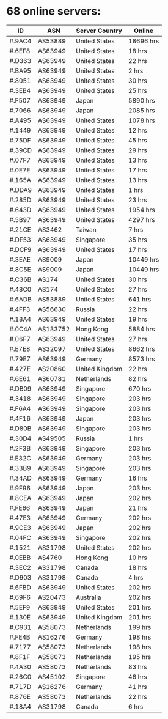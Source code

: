 # 68 online servers:

| ID | ASN | Server Country | Online |
| ------ | ------ | ------ | ------ |
| #.9AC4 | AS53889 | United States | 18696 hrs |
| #.6EF8 | AS63949 | United States | 18 hrs |
| #.D363 | AS63949 | United States | 22 hrs |
| #.BA95 | AS63949 | United States | 2 hrs |
| #.8051 | AS63949 | United States | 30 hrs |
| #.3EB4 | AS63949 | United States | 25 hrs |
| #.F507 | AS63949 | Japan | 5890 hrs |
| #.7066 | AS63949 | Japan | 2085 hrs |
| #.A495 | AS63949 | United States | 1078 hrs |
| #.1449 | AS63949 | United States | 12 hrs |
| #.75DF | AS63949 | United States | 45 hrs |
| #.39CD | AS63949 | United States | 29 hrs |
| #.07F7 | AS63949 | United States | 13 hrs |
| #.0E7E | AS63949 | United States | 17 hrs |
| #.165A | AS63949 | United States | 13 hrs |
| #.DDA9 | AS63949 | United States | 1 hrs |
| #.285D | AS63949 | United States | 23 hrs |
| #.643D | AS63949 | United States | 1954 hrs |
| #.5B97 | AS63949 | United States | 4297 hrs |
| #.21CE | AS3462 | Taiwan | 7 hrs |
| #.DF53 | AS63949 | Singapore | 35 hrs |
| #.DCF9 | AS63949 | United States | 17 hrs |
| #.3EAE | AS9009 | Japan | 10449 hrs |
| #.8C5E | AS9009 | Japan | 10449 hrs |
| #.C36B | AS174 | United States | 30 hrs |
| #.48C0 | AS174 | United States | 27 hrs |
| #.6ADB | AS53889 | United States | 641 hrs |
| #.4FF3 | AS56630 | Russia | 22 hrs |
| #.18A4 | AS63949 | United States | 19 hrs |
| #.0C4A | AS133752 | Hong Kong | 5884 hrs |
| #.06F7 | AS63949 | United States | 27 hrs |
| #.E7E8 | AS32097 | United States | 8662 hrs |
| #.79E7 | AS63949 | Germany | 8573 hrs |
| #.427E | AS20860 | United Kingdom | 22 hrs |
| #.6E61 | AS60781 | Netherlands | 82 hrs |
| #.DB09 | AS63949 | Singapore | 670 hrs |
| #.3418 | AS63949 | Singapore | 203 hrs |
| #.F6A4 | AS63949 | Singapore | 203 hrs |
| #.4F16 | AS63949 | Japan | 203 hrs |
| #.D80B | AS63949 | Singapore | 203 hrs |
| #.30D4 | AS49505 | Russia | 1 hrs |
| #.2F3B | AS63949 | Singapore | 203 hrs |
| #.E32C | AS63949 | Germany | 203 hrs |
| #.33B9 | AS63949 | Singapore | 203 hrs |
| #.34AD | AS63949 | Germany | 16 hrs |
| #.9F96 | AS63949 | Japan | 203 hrs |
| #.8CEA | AS63949 | Japan | 202 hrs |
| #.FE66 | AS63949 | Japan | 21 hrs |
| #.47E3 | AS63949 | Germany | 202 hrs |
| #.9CE3 | AS63949 | Japan | 202 hrs |
| #.04FC | AS63949 | Singapore | 202 hrs |
| #.1521 | AS31798 | United States | 202 hrs |
| #.0EBB | AS4760 | Hong Kong | 10 hrs |
| #.3EC2 | AS31798 | Canada | 18 hrs |
| #.D903 | AS31798 | Canada | 4 hrs |
| #.6FBD | AS63949 | United States | 202 hrs |
| #.69F6 | AS20473 | Australia | 202 hrs |
| #.5EF9 | AS63949 | United States | 201 hrs |
| #.130E | AS63949 | United Kingdom | 201 hrs |
| #.C931 | AS58073 | Netherlands | 199 hrs |
| #.FE4B | AS16276 | Germany | 198 hrs |
| #.7177 | AS58073 | Netherlands | 198 hrs |
| #.8F1F | AS58073 | Netherlands | 195 hrs |
| #.4A30 | AS58073 | Netherlands | 83 hrs |
| #.26C0 | AS45102 | Singapore | 46 hrs |
| #.717D | AS16276 | Germany | 41 hrs |
| #.876E | AS58073 | Netherlands | 22 hrs |
| #.18A4 | AS31798 | Canada | 6 hrs |

